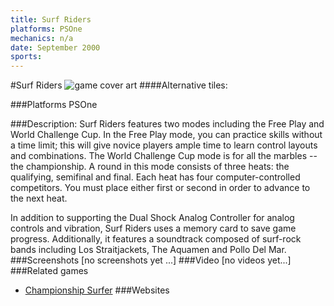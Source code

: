 ```yaml
---
title: Surf Riders
platforms: PSOne
mechanics: n/a
date: September 2000
sports: 
---
```

#Surf Riders
![game cover art](//images.igdb.com/igdb/image/upload/t_cover_big/b6tujtsokx0mkmdxbpmy.jpg "Logo Title Text 1")
####Alternative tiles:

###Platforms
PSOne

###Description:
Surf Riders features two modes including the Free Play and World Challenge Cup. In the Free Play mode, you can practice skills without a time limit; this will give novice players ample time to learn control layouts and combinations. The World Challenge Cup mode is for all the marbles -- the championship. A round in this mode consists of three heats: the qualifying, semifinal and final. Each heat has four computer-controlled competitors. You must place either first or second in order to advance to the next heat. 
 
In addition to supporting the Dual Shock Analog Controller for analog controls and vibration, Surf Riders uses a memory card to save game progress. Additionally, it features a soundtrack composed of surf-rock bands including Los Straitjackets, The Aquamen and Pollo Del Mar.
###Screenshots
[no screenshots yet ...]
###Video
[no videos yet...]
###Related games
* [Championship Surfer](/games/championship-surfer-6722/)
###Websites

